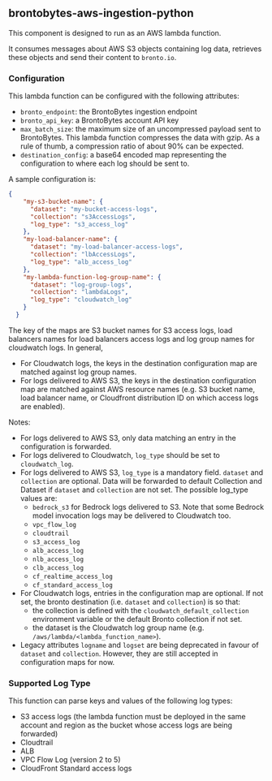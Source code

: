 ## brontobytes-aws-ingestion-python

This component is designed to run as an AWS lambda function.

It consumes messages about AWS S3 objects containing log data, retrieves these objects and send their content to 
`bronto.io`.

### Configuration

This lambda function can be configured with the following attributes:

- `bronto_endpoint`: the BrontoBytes ingestion endpoint
- `bronto_api_key`: a BrontoBytes account API key
- `max_batch_size`: the maximum size of an uncompressed payload sent to BrontoBytes. This lambda function compresses 
the data with gzip. As a rule of thumb, a compression ratio of about 90% can be expected.
- `destination_config`: a base64 encoded map representing the configuration to where each log should be sent to. 

A sample configuration is:
```json
{
    "my-s3-bucket-name": {
      "dataset": "my-bucket-access-logs",
      "collection": "s3AccessLogs",
      "log_type": "s3_access_log"
    },
    "my-load-balancer-name": {
      "dataset": "my-load-balancer-access-logs",
      "collection": "lbAccessLogs",
      "log_type": "alb_access_log"
    },
    "my-lambda-function-log-group-name": {
      "dataset": "log-group-logs",
      "collection": "lambdaLogs",
      "log_type": "cloudwatch_log"
    }
  }
```
The key of the maps are S3 bucket names for S3 access logs, 
load balancers names for load balancers access logs and log group names for cloudwatch logs. In general, 
- For Cloudwatch logs, the keys in the destination configuration map are matched against log group names.
- For logs delivered to AWS S3, the keys in the destination configuration map are matched against AWS 
resource names (e.g. S3 bucket name, load balancer name, or Cloudfront distribution ID on which access logs are enabled).

Notes:

- For logs delivered to AWS S3, only data matching an entry in the configuration is forwarded.
- For logs delivered to Cloudwatch, `log_type` should be set to `cloudwatch_log`.
- For logs delivered to AWS S3, `log_type` is a mandatory field. `dataset` and `collection` are optional. Data will be 
forwarded to default Collection and Dataset if `dataset` and `collection` are not set. The possible log_type values are:
  - `bedrock_s3` for Bedrock logs delivered to S3. Note that some Bedrock model invocation logs may be delivered to Cloudwatch too.
  - `vpc_flow_log`
  - `cloudtrail`
  - `s3_access_log`
  - `alb_access_log`
  - `nlb_access_log`
  - `clb_access_log`
  - `cf_realtime_access_log`
  - `cf_standard_access_log`
- For Cloudwatch logs, entries in the configuration map are optional. If not set, the bronto destination 
(i.e. `dataset` and `collection`) is so that:  
  - the collection is defined with the `cloudwatch_default_collection` environment variable or the default Bronto 
  collection if not set.
  - the dataset is the Cloudwatch log group name (e.g. `/aws/lambda/<lambda_function_name>`).
- Legacy attributes `logname` and `logset` are being deprecated in favour of `dataset` and `collection`. However, they
are still accepted in configuration maps for now.

### Supported Log Type

This function can parse keys and values of the following log types:
- S3 access logs (the lambda function must be deployed in the same account and region as the bucket whose access 
logs are being forwarded)
- Cloudtrail
- ALB
- VPC Flow Log (version 2 to 5)
- CloudFront Standard access logs
